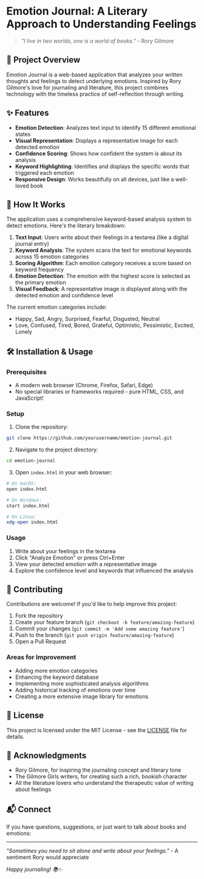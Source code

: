 # Emotion Journal: A Literary Approach to Understanding Feelings

> *"I live in two worlds, one is a world of books."* - Rory Gilmore

## 📖 Project Overview

Emotion Journal is a web-based application that analyzes your written thoughts and feelings to detect underlying emotions. Inspired by Rory Gilmore's love for journaling and literature, this project combines technology with the timeless practice of self-reflection through writing.

## ✨ Features

- **Emotion Detection**: Analyzes text input to identify 15 different emotional states
- **Visual Representation**: Displays a representative image for each detected emotion
- **Confidence Scoring**: Shows how confident the system is about its analysis
- **Keyword Highlighting**: Identifies and displays the specific words that triggered each emotion
- **Responsive Design**: Works beautifully on all devices, just like a well-loved book

## 🧠 How It Works

The application uses a comprehensive keyword-based analysis system to detect emotions. Here's the literary breakdown:

1. **Text Input**: Users write about their feelings in a textarea (like a digital journal entry)
2. **Keyword Analysis**: The system scans the text for emotional keywords across 15 emotion categories
3. **Scoring Algorithm**: Each emotion category receives a score based on keyword frequency
4. **Emotion Detection**: The emotion with the highest score is selected as the primary emotion
5. **Visual Feedback**: A representative image is displayed along with the detected emotion and confidence level

The current emotion categories include:
- Happy, Sad, Angry, Surprised, Fearful, Disgusted, Neutral
- Love, Confused, Tired, Bored, Grateful, Optimistic, Pessimistic, Excited, Lonely

## 🛠️ Installation & Usage

### Prerequisites
- A modern web browser (Chrome, Firefox, Safari, Edge)
- No special libraries or frameworks required - pure HTML, CSS, and JavaScript!

### Setup
1. Clone the repository:
```bash
git clone https://github.com/yourusername/emotion-journal.git
```

2. Navigate to the project directory:
```bash
cd emotion-journal
```

3. Open `index.html` in your web browser:
```bash
# On macOS:
open index.html

# On Windows:
start index.html

# On Linux:
xdg-open index.html
```

### Usage
1. Write about your feelings in the textarea
2. Click "Analyze Emotion" or press Ctrl+Enter
3. View your detected emotion with a representative image
4. Explore the confidence level and keywords that influenced the analysis

## 🤝 Contributing

Contributions are welcome! If you'd like to help improve this project:

1. Fork the repository
2. Create your feature branch (`git checkout -b feature/amazing-feature`)
3. Commit your changes (`git commit -m 'Add some amazing feature'`)
4. Push to the branch (`git push origin feature/amazing-feature`)
5. Open a Pull Request

### Areas for Improvement
- Adding more emotion categories
- Enhancing the keyword database
- Implementing more sophisticated analysis algorithms
- Adding historical tracking of emotions over time
- Creating a more extensive image library for emotions

## 📜 License

This project is licensed under the MIT License - see the [LICENSE](LICENSE) file for details.

## 🙏 Acknowledgments

- Rory Gilmore, for inspiring the journaling concept and literary tone
- The Gilmore Girls writers, for creating such a rich, bookish character
- All the literature lovers who understand the therapeutic value of writing about feelings

## 📬 Connect

If you have questions, suggestions, or just want to talk about books and emotions:



---

*"Sometimes you need to sit alone and write about your feelings."* - A sentiment Rory would appreciate

*Happy journaling! 📚✨*
